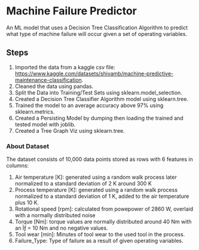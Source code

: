 # Machine Failure Predictor
An ML model that uses a Decision Tree Classification Algorithm to predict what type of machine failure will occur given a set of operating variables.

## Steps
1. Imported the data from a kaggle csv file: https://www.kaggle.com/datasets/shivamb/machine-predictive-maintenance-classification.
2. Cleaned the data using pandas.
3. Split the Data into Training/Test Sets using sklearn.model_selection.
4. Created a Decision Tree Classifier Algorithm model using sklearn.tree.
5. Trained the model to an average accuracy above 97% using sklearn.metrics.
6. Created a Persisting Model by dumping then loading the trained and tested model with joblib.
7. Created a Tree Graph Viz using sklearn.tree.

### About Dataset
The dataset consists of 10,000 data points stored as rows with 6 features in columns:
1. 	Air temperature [K]: generated using a random walk process later normalized to a standard deviation of 2 K around 300 K
2. 	Process temperature [K]: generated using a random walk process normalized to a standard deviation of 1 K, added to the air temperature plus 10 K.
3. 	Rotational speed [rpm]: calculated from powepower of 2860 W, overlaid with a normally distributed noise
4. 	Torque [Nm]: torque values are normally distributed around 40 Nm with an Ïƒ = 10 Nm and no negative values.
5. 	Tool wear [min]: Minutes of tool wear to the used tool in the process.
6. 	Failure_Type: Type of failure as a result of given operating variables. 


